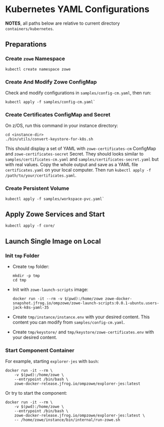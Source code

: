 # Kubernetes YAML Configurations

**NOTES**, all paths below are relative to current directory `containers/kubernetes`.

## Preparations

### Create `zowe` Namespace

```
kubectl create namespace zowe
```

### Create And Modify Zowe ConfigMap

Check and modify configurations in `samples/config-cm.yaml`, then run:

```
kubectl apply -f samples/config-cm.yaml`
```

### Create Certificates ConfigMap and Secret

On z/OS, run this command in your instance directory:

```
cd <instance-dir>
./bin/utils/convert-keystore-for-k8s.sh
```

This should display a set of YAML with `zowe-certificates-cm` ConfigMap and `zowe-certificates-secret` Secret. They should looks similar to `samples/certificates-cm.yaml` and `samples/certificates-secret.yaml` but with real values. Copy the whole output and save as a YAML file `certificates.yaml` on your local computer. Then run `kubectl apply -f /path/to/your/certificates.yaml`.

### Create Persistent Volume

```
kubectl apply -f samples/workspace-pvc.yaml`
```

## Apply Zowe Services and Start

```
kubectl apply -f core/
```

## Launch Single Image on Local

### Init `tmp` Folder

- Create `tmp` folder:

  ```
  mkdir -p tmp
  cd tmp
  ```

- Init with `zowe-launch-scripts` image:

  ```
  docker run -it --rm -v $(pwd):/home/zowe zowe-docker-snapshot.jfrog.io/ompzowe/zowe-launch-scripts:0.0.1-ubuntu.users-jack-k8s-yaml-35
  ```

- Create `tmp/instance/instance.env` with your desired content. This content you can modify from `samples/config-cm.yaml`.
- Create `tmp/keystore/` and `tmp/keystore/zowe-certificates.env` with your desired content.

### Start Component Container

For example, starting `explorer-jes` with `bash`:

```
docker run -it --rm \
    -v $(pwd):/home/zowe \
    --entrypoint /bin/bash \
    zowe-docker-release.jfrog.io/ompzowe/explorer-jes:latest
```

Or try to start the component:

```
docker run -it --rm \
    -v $(pwd):/home/zowe \
    --entrypoint /bin/bash \
    zowe-docker-release.jfrog.io/ompzowe/explorer-jes:latest \
    -- /home/zowe/instance/bin/internal/run-zowe.sh
```
